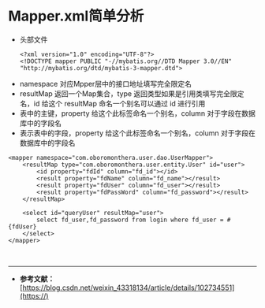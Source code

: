 # Mapper.xml简单分析

- 头部文件
  ```
  <?xml version="1.0" encoding="UTF-8"?>
  <!DOCTYPE mapper PUBLIC "-//mybatis.org//DTD Mapper 3.0//EN" "http://mybatis.org/dtd/mybatis-3-mapper.dtd">
  ```
- namespace 对应Mpper层中的接口地址填写完全限定名
- resultMap 返回一个Map集合，type 返回类型如果是引用类填写完全限定名，id 给这个 resultMap 命名一个别名可以通过 id 进行引用
- <id></id> 表中的主键，property 给这个此标签命名一个别名，column 对于字段在数据库中的字段名
- <result></result>表示表中的字段，property 给这个此标签命名一个别名，column 对于字段在数据库中的字段名

```
<mapper namespace="com.oboromonthera.user.dao.UserMapper">
    <resultMap type="com.oboromonthera.user.entity.User" id="user">
        <id property="fdId" column="fd_id"></id>
        <result property="fdName" column="fd_name"></result>
        <result property="fdUser" column="fd_user"></result>
        <result property="fdPassWord" column="fd_password"></result>
    </resultMap>

    <select id="queryUser" resultMap="user">
        select fd_user,fd_password from login where fd_user = #{fdUser}
    </select>
</mapper>
```

<br/>

***

- **参考文献：** [https://blog.csdn.net/weixin_43318134/article/details/102734551](https://)
